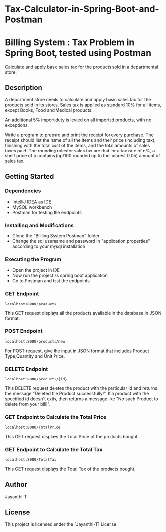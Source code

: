 # Tax-Calculator-in-Spring-Boot-and-Postman

# Billing System : Tax Problem in Spring Boot, tested using Postman

Calculate and apply basic sales tax for the products sold in a departmental store.

## Description

A department store needs to calculate and apply basic sales tax for the products sold in its stores. Sales tax is applied as standard 10% for all items, except Books, Food and Medical products.

An additional 5% import duty is levied on all imported products, with no exceptions.

Write a program to prepare and print the receipt for every purchase. The receipt should list the name of all the items and their price (including tax), finishing with the total cost of the items, and the total amounts of sales taxes paid. 
The rounding rulesfor sales tax are that for a tax rate of n%, a shelf price of p contains (np/100 rounded up to the nearest 0.05) amount of sales tax.

## Getting Started

### Dependencies

* IntelliJ IDEA as IDE
* MySQL workbench
* Postman for testing the endpoints

### Installing and Modifications

* Clone the "Billling System Postman" folder
* Change the sql username and password in "application.properties" according to your mysql installation

### Executing the Program

* Open the project in IDE
* Now run the project as spring boot application
* Go to Postman and test the endpoints

### GET Endpoint 
```
localhost:8080/products
```
This GET request displays all the products available in the database in JSON format.

### POST Endpoint
```
localhost:8080/products/new
```
For POST request, give the input in JSON format that includes Product Type,Quantity and Unit Price. 

### DELETE Endpoint
```
localhost:8080/products/{id}
```
This DELETE request deletes the product with the particular id and returns the message "Deleted the Product successfully!".
If a product with the specified id doesn't exits, then returns a message like "No such Product to delete from your bill!".

### GET Endpoint to Calculate the Total Price
```
localhost:8080/TotalPrice
```
This GET request displays the Total Price of the products bought.

### GET Endpoint to Calculate the Total Tax
```
localhost:8080/TotalTax
```
This GET request displays the Total Tax of the products bought.

## Author

Jayanthi-T


## License

This project is licensed under the [Jayanthi-T] License 
